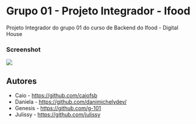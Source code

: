# Grupo 01 - Projeto Integrador - Ifood

Projeto Integrador do grupo 01 do curso de Backend do Ifood - Digital House

### Screenshot

![](./screencapture.png)

## Autores

- Caio - https://github.com/caiofsb
- Daniela - https://github.com/danimichelydev/
- Genesis - https://github.com/g-101
- Julissy - https://github.com/julissy
